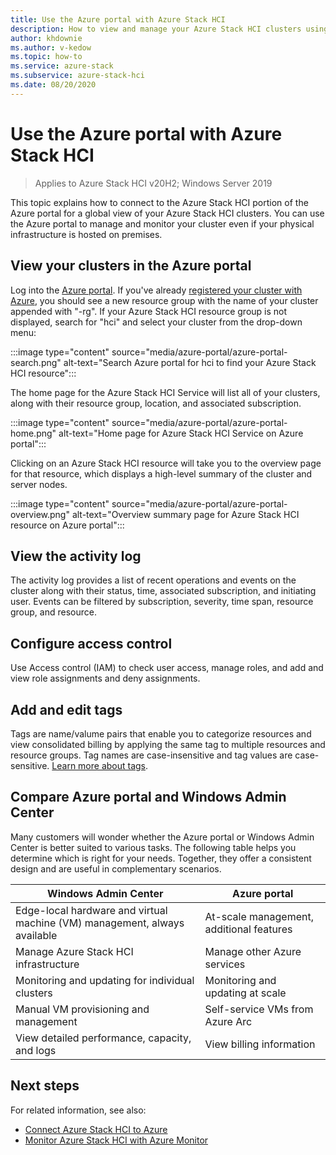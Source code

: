```yaml
---
title: Use the Azure portal with Azure Stack HCI
description: How to view and manage your Azure Stack HCI clusters using the Azure portal.
author: khdownie
ms.author: v-kedow
ms.topic: how-to
ms.service: azure-stack
ms.subservice: azure-stack-hci
ms.date: 08/20/2020
---
```


# Use the Azure portal with Azure Stack HCI

> Applies to Azure Stack HCI v20H2; Windows Server 2019

This topic explains how to connect to the Azure Stack HCI portion of the Azure portal for a global view of your Azure Stack HCI clusters. You can use the Azure portal to manage and monitor your cluster even if your physical infrastructure is hosted on premises.

## View your clusters in the Azure portal

Log into the [Azure portal](https://portal.azure.com). If you've already [registered your cluster with Azure](../deploy/register-with-azure.md), you should see a new resource group with the name of your cluster appended with "-rg". If your Azure Stack HCI resource group is not displayed, search for "hci" and select your cluster from the drop-down menu:

:::image type="content" source="media/azure-portal/azure-portal-search.png" alt-text="Search Azure portal for hci to find your Azure Stack HCI resource":::

The home page for the Azure Stack HCI Service will list all of your clusters, along with their resource group, location, and associated subscription.

:::image type="content" source="media/azure-portal/azure-portal-home.png" alt-text="Home page for Azure Stack HCI Service on Azure portal":::

Clicking on an Azure Stack HCI resource will take you to the overview page for that resource, which displays a high-level summary of the cluster and server nodes.

:::image type="content" source="media/azure-portal/azure-portal-overview.png" alt-text="Overview summary page for Azure Stack HCI resource on Azure portal":::

## View the activity log

The activity log provides a list of recent operations and events on the cluster along with their status, time, associated subscription, and initiating user. Events can be filtered by subscription, severity, time span, resource group, and resource.

## Configure access control

Use Access control (IAM) to check user access, manage roles, and add and view role assignments and deny assignments.

## Add and edit tags

Tags are name/valume pairs that enable you to categorize resources and view consolidated billing by applying the same tag to multiple resources and resource groups. Tag names are case-insensitive and tag values are case-sensitive. [Learn more about tags](https://docs.microsoft.com/azure/role-based-access-control/deny-assignments). 

## Compare Azure portal and Windows Admin Center

Many customers will wonder whether the Azure portal or Windows Admin Center is better suited to various tasks. The following table helps you determine which is right for your needs. Together, they offer a consistent design and are useful in complementary scenarios.

| Windows Admin Center | Azure portal |
| --------------- | --------------- |
| Edge-local hardware and virtual machine (VM) management, always available | At-scale management, additional features |
| Manage Azure Stack HCI infrastructure | Manage other Azure services |
| Monitoring and updating for individual clusters | Monitoring and updating at scale |
| Manual VM provisioning and management | Self-service VMs from Azure Arc |
| View detailed performance, capacity, and logs | View billing information |

## Next steps

For related information, see also:

- [Connect Azure Stack HCI to Azure](../deploy/register-with-azure.md)
- [Monitor Azure Stack HCI with Azure Monitor](azure-monitor.md)
